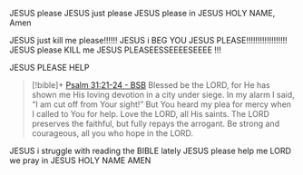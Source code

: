 JESUS please JESUS just please JESUS please
in JESUS HOLY NAME, Amen

JESUS just kill me please!!!!!! JESUS i BEG YOU JESUS PLEASE!!!!!!!!!!!!!!!!!! JESUS please KILL me JESUS PLEASEESSEEEESEEEE !!! 

JESUS PLEASE HELP
> [!bible]+ [Psalm 31:21-24 - BSB](https://bolls.life/BSB/19/31/)
>   Blessed be the LORD, for He has shown me His loving devotion in a city under siege.  In my alarm I said, “I am cut off from Your sight!” But You heard my plea for mercy when I called to You for help.  Love the LORD, all His saints. The LORD preserves the faithful, but fully repays the arrogant.  Be strong and courageous, all you who hope in the LORD.

JESUS i struggle with reading the BIBLE lately
JESUS please help me LORD we pray 
in JESUS HOLY NAME 
AMEN

